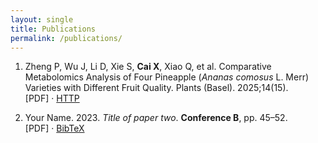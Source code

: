 ```yaml
---
layout: single
title: Publications
permalink: /publications/
---
```


1. Zheng P, Wu J, Li D, Xie S, **Cai X**, Xiao Q, et al. Comparative Metabolomics Analysis of Four Pineapple (_Ananas comosus_ L. Merr) Varieties with Different Fruit Quality. Plants (Basel). 2025;14(15).  
   [PDF] · [HTTP]([http://example.com/paper1.bib](https://doi.org/10.3390/plants14152400))

2. Your Name. 2023. *Title of paper two*. **Conference B**, pp. 45–52.  
   [PDF] · [BibTeX](http://example.com/paper2.bib)
